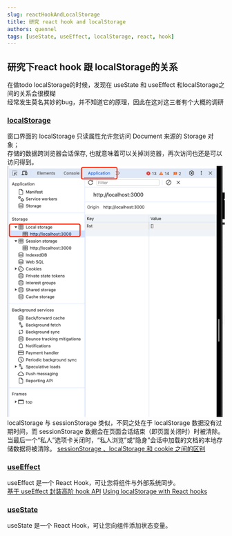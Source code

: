 ```yaml
---
slug: reactHookAndLocalStorage
title: 研究 react hook and localStorage
authors: quennel
tags: [useState, useEffect, localStorage, react, hook]
---
```


## 研究下react hook 跟 localStorage的关系
在做todo localStorage的时候，发现在 useState 和 useEffect 和localStorage之间的关系会很模糊  
经常发生莫名其妙的bug，并不知道它的原理，因此在这对这三者有个大概的调研  

### [localStorage](https://developer.mozilla.org/en-US/docs/Web/API/Window/localStorage)

窗口界面的 localStorage 只读属性允许您访问 Document 来源的 Storage 对象；  
存储的数据跨浏览器会话保存, 也就意味着可以关掉浏览器，再次访问也还是可以访问得到。
![img.png](img.png)
localStorage 与 sessionStorage 类似，不同之处在于 localStorage 数据没有过期时间，而 sessionStorage 数据会在页面会话结束（即页面关闭时）时被清除。  
当最后一个“私人”选项卡关闭时，“私人浏览”或“隐身”会话中加载的文档的本地存储数据将被清除。
[sessionStorage 、localStorage 和 cookie 之间的区别](https://juejin.cn/post/6844903713098694664)

### [useEffect](https://react.dev/reference/react/useEffect)
useEffect 是一个 React Hook，可让您将组件与外部系统同步。  
[基于 useEffect 封装高阶 hook API](https://juejin.cn/post/7078908086487875592)
[Using localStorage with React hooks](https://lightrains.com/blogs/using-localstorage-hook-react/)

### [useState](https://react.dev/reference/react/useState)
useState 是一个 React Hook，可让您向组件添加状态变量。
